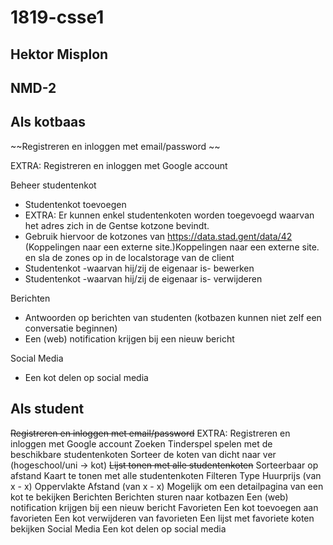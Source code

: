 # 1819-csse1
## Hektor Misplon
## NMD-2

## Als kotbaas
~~Registreren en inloggen met email/password ~~

EXTRA: Registreren en inloggen met Google account

Beheer studentenkot

- Studentenkot toevoegen
- EXTRA: Er kunnen enkel studentenkoten worden toegevoegd waarvan het adres zich in de Gentse kotzone bevindt. 
- Gebruik hiervoor de kotzones van https://data.stad.gent/data/42 (Koppelingen naar een externe site.)Koppelingen naar een externe site.   en sla de zones op in de localstorage van de client
- Studentenkot -waarvan hij/zij de eigenaar is- bewerken
- Studentenkot -waarvan hij/zij de eigenaar is- verwijderen

Berichten

- Antwoorden op berichten van studenten (kotbazen kunnen niet zelf een conversatie beginnen)
- Een (web) notification krijgen bij een nieuw bericht

Social Media

- Een kot delen op social media 
## Als student
~~Registreren en inloggen met email/password~~
EXTRA: Registreren en inloggen met Google account
Zoeken
Tinderspel spelen met de beschikbare studentenkoten
Sorteer de koten van dicht naar ver (hogeschool/uni -> kot)
~~Lijst tonen met alle studentenkoten~~
Sorteerbaar op afstand
Kaart te tonen met alle studentenkoten
Filteren
Type
Huurprijs (van x - x)
Oppervlakte
Afstand (van x - x)
Mogelijk om een detailpagina van een kot te bekijken
Berichten
Berichten sturen naar kotbazen
Een (web) notification krijgen bij een nieuw bericht
Favorieten
Een kot toevoegen aan favorieten
Een kot verwijderen van favorieten
Een lijst met favoriete koten bekijken
Social Media
Een kot delen op social media 

